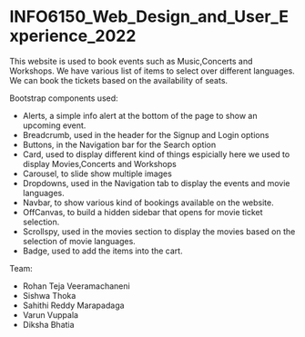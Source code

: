 # INFO6150_Web_Design_and_User_Experience_2022

This website is used to book events such as Music,Concerts and Workshops. We have various list of items to select over different languages.
We can book the tickets based on the availability of seats.

Bootstrap components used:

- Alerts, a simple info alert at the bottom of the page to show an upcoming event.
- Breadcrumb, used in the header for the Signup and Login options
- Buttons, in the Navigation bar for the Search option
- Card, used to display different kind of things espicially here we used to display Movies,Concerts and Workshops
- Carousel, to slide show multiple images
- Dropdowns, used in the Navigation tab to display the events and movie languages.
- Navbar, to show various kind of bookings available on the website.
- OffCanvas, to build a hidden sidebar that opens for movie ticket selection.
- Scrollspy, used in the movies section to display the movies based on the selection of movie languages.
- Badge, used to add the items into the cart.

Team:

- Rohan Teja Veeramachaneni
- Sishwa Thoka
- Sahithi Reddy Marapadaga
- Varun Vuppala
- Diksha Bhatia
